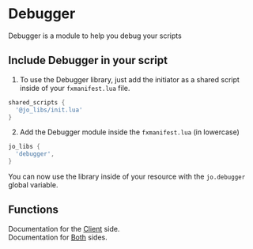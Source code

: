 # Debugger

Debugger is a module to help you debug your scripts

## Include Debugger in your script

1. To use the Debugger library, just add the initiator as a shared script inside of your `fxmanifest.lua` file.
```lua
shared_scripts {
  '@jo_libs/init.lua'
}
```
2. Add the Debugger module inside the `fxmanifest.lua` (in lowercase)
```lua
jo_libs {
  'debugger',
}
```
You can now use the library inside of your resource with the `jo.debugger` global variable.

## Functions

Documentation for the [Client](./client.md) side.  
Documentation for [Both](./shared.md) sides.  

